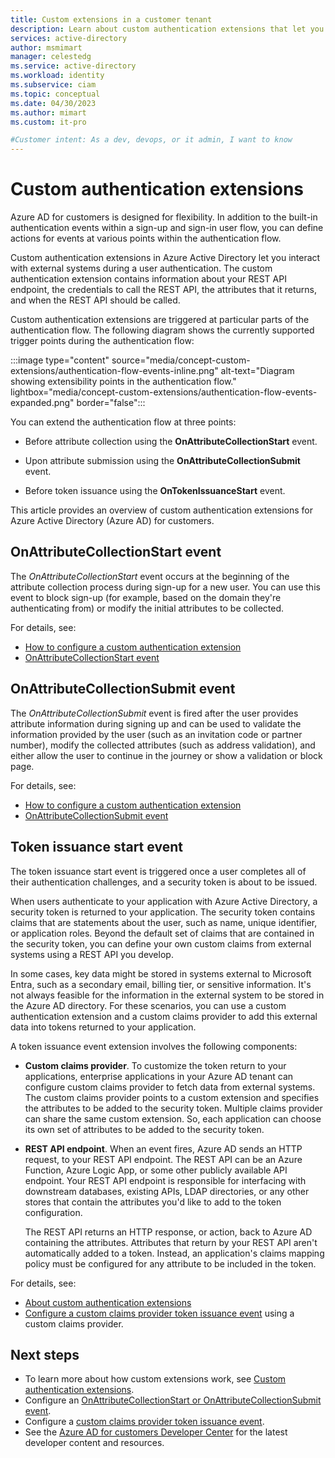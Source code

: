 ```yaml
---
title: Custom extensions in a customer tenant
description: Learn about custom authentication extensions that let you enrich or customize application tokens with information from external systems.  
services: active-directory
author: msmimart
manager: celestedg
ms.service: active-directory
ms.workload: identity
ms.subservice: ciam
ms.topic: conceptual
ms.date: 04/30/2023
ms.author: mimart
ms.custom: it-pro

#Customer intent: As a dev, devops, or it admin, I want to know 
---
```

<!--   The content is mostly copied from https://learn.microsoft.com/en-us/azure/active-directory/external-identities/identity-providers. For now the text is used as a placeholder in the release branch, until further notice. -->

# Custom authentication extensions

Azure AD for customers is designed for flexibility. In addition to the built-in authentication events within a sign-up and sign-in user flow, you can define actions for events at various points within the authentication flow.

Custom authentication extensions in Azure Active Directory let you interact with external systems during a user authentication. The custom authentication extension contains information about your REST API endpoint, the credentials to call the REST API, the attributes that it returns, and when the REST API should be called.

Custom authentication extensions are triggered at particular parts of the authentication flow. The following diagram shows the currently supported trigger points during the authentication flow:

:::image type="content" source="media/concept-custom-extensions/authentication-flow-events-inline.png" alt-text="Diagram showing extensibility points in the authentication flow." lightbox="media/concept-custom-extensions/authentication-flow-events-expanded.png" border="false":::

You can extend the authentication flow at three points:

- Before attribute collection using the **OnAttributeCollectionStart** event.

- Upon attribute submission using the **OnAttributeCollectionSubmit** event.

- Before token issuance using the **OnTokenIssuanceStart** event.

This article provides an overview of custom authentication extensions for Azure Active Directory (Azure AD) for customers.

## OnAttributeCollectionStart event

The *OnAttributeCollectionStart* event occurs at the beginning of the attribute collection process during sign-up for a new user. You can use this event to block sign-up (for example, based on the domain they're authenticating from) or modify the initial attributes to be collected. 

For details, see:
- [How to configure a custom authentication extension](how-to-configure-custom-extension.md)
- [OnAttributeCollectionStart event](how-to-onattributecollectionstart.md)

## OnAttributeCollectionSubmit event

The *OnAttributeCollectionSubmit* event is fired after the user provides attribute information during signing up and can be used to validate the information provided by the user (such as an invitation code or partner number), modify the collected attributes (such as address validation), and either allow the user to continue in the journey or show a validation or block page.

For details, see:
- [How to configure a custom authentication extension](how-to-configure-custom-extension.md)
- [OnAttributeCollectionSubmit event](how-to-onattributecollectionsubmit.md)

## Token issuance start event

The token issuance start event is triggered once a user completes all of their authentication challenges, and a security token is about to be issued.

When users authenticate to your application with Azure Active Directory, a security token is returned to your application. The security token contains claims that are statements about the user, such as name, unique identifier, or application roles.  Beyond the default set of claims that are contained in the security token, you can define your own custom claims from external systems using a REST API you develop.  

In some cases, key data might be stored in systems external to Microsoft Entra, such as a secondary email, billing tier, or sensitive information. It's not always feasible for the information in the external system to be stored in the Azure AD directory. For these scenarios, you can use a custom authentication extension and a custom claims provider to add this external data into tokens returned to your application.

A token issuance event extension involves the following components:

- **Custom claims provider**. To customize the token return to your applications, enterprise applications in your Azure AD tenant can configure custom claims provider to fetch data from external systems. The custom claims provider points to a custom extension and specifies the attributes to be added to the security token. Multiple claims provider can share the same custom extension. So, each application can choose its own set of attributes to be added to the security token.

- **REST API endpoint**. When an event fires, Azure AD sends an HTTP request, to your REST API endpoint. The REST API can be an Azure Function, Azure Logic App, or some other publicly available API endpoint. Your REST API endpoint is responsible for interfacing with downstream databases, existing APIs, LDAP directories, or any other stores that contain the attributes you'd like to add to the token configuration.

   The REST API returns an HTTP response, or action, back to Azure AD containing the attributes. Attributes that return by your REST API aren't automatically added to a token. Instead, an application's claims mapping policy must be configured for any attribute to be included in the token.

For details, see:

- [About custom authentication extensions](../../develop/custom-extension-overview.md?context=/azure/active-directory/external-identities/customers/context/customers-context)  
- [Configure a custom claims provider token issuance event](../../develop/custom-extension-get-started.md?context=/azure/active-directory/external-identities/customers/context/customers-context) using a custom claims provider.

## Next steps

- To learn more about how custom extensions work, see [Custom authentication extensions](../../develop/custom-extension-overview.md?context=/azure/active-directory/external-identities/customers/context/customers-context).
- Configure an [OnAttributeCollectionStart or OnAttributeCollectionSubmit event](how-to-configure-custom-extension.md).
- Configure a [custom claims provider token issuance event](../../develop/custom-extension-get-started.md?context=/azure/active-directory/external-identities/customers/context/customers-context).
- See the [Azure AD for customers Developer Center](https://aka.ms/ciam/dev) for the latest developer content and resources.
